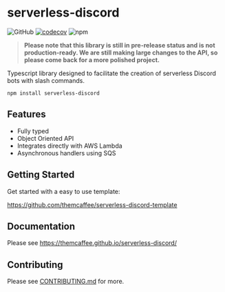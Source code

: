 # serverless-discord

![GitHub](https://img.shields.io/github/license/themcaffee/serverless-discord)
[![codecov](https://codecov.io/gh/themcaffee/serverless-discord/branch/main/graph/badge.svg?token=I3FDGC9S8R)](https://codecov.io/gh/themcaffee/serverless-discord)
![npm](https://img.shields.io/npm/v/serverless-discord)

> **Please note that this library is still in pre-release status and is not production-ready. We are still making large changes to the API, so please come back for a more polished project.**

Typescript library designed to facilitate the creation of serverless Discord bots with slash commands.

```
npm install serverless-discord
```

## Features 

- Fully typed
- Object Oriented API
- Integrates directly with AWS Lambda
- Asynchronous handlers using SQS

## Getting Started

Get started with a easy to use template:

https://github.com/themcaffee/serverless-discord-template

## Documentation

Please see https://themcaffee.github.io/serverless-discord/

## Contributing

Please see [CONTRIBUTING.md]() for more.